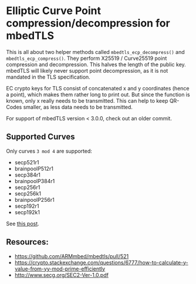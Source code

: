 # Elliptic Curve Point compression/decompression for mbedTLS

This is all about two helper methods called `mbedtls_ecp_decompress()` and `mbedtls_ecp_compress()`.
They perform X25519 / Curve25519 point compression and decompression. This halves the length of the public key.
mbedTLS will likely never support point decompression, as it is not mandated in the TLS specification.

EC crypto keys for TLS consist of concatenated x and y coordinates (hence a point), which makes them rather long to print out. But since the function is known, only x really needs to be transmitted. This can help to keep QR-Codes smaller, as less data needs to be transmitted.

For support of mbedTLS version < 3.0.0, check out an older commit.

## Supported Curves

Only curves `3 mod 4` are supported:

- secp521r1
- brainpoolP512r1
- secp384r1
- brainpoolP384r1
- secp256r1
- secp256k1
- brainpoolP256r1
- secp192r1
- secp192k1

See [this post](https://github.com/ARMmbed/mbedtls/pull/521#discussion_r).

## Resources:
- https://github.com/ARMmbed/mbedtls/pull/521
- https://crypto.stackexchange.com/questions/6777/how-to-calculate-y-value-from-yy-mod-prime-efficiently
- http://www.secg.org/SEC2-Ver-1.0.pdf

